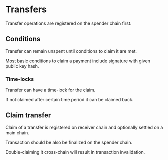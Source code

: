 # Transfers

Transfer operations are registered on the spender chain first.

## Conditions

Transfer can remain unspent until conditions to claim it are met.

Most basic conditions to claim a payment include signature with given public key hash.

### Time-locks

Transfer can have a time-lock for the claim.

If not claimed after certain time period it can be claimed back.

## Claim transfer

Claim of a transfer is registered on receiver chain and optionally settled on a main chain.

Transaction should be also be finalized on the spender chain.

Double-claiming it cross-chain will result in transaction invalidation.
